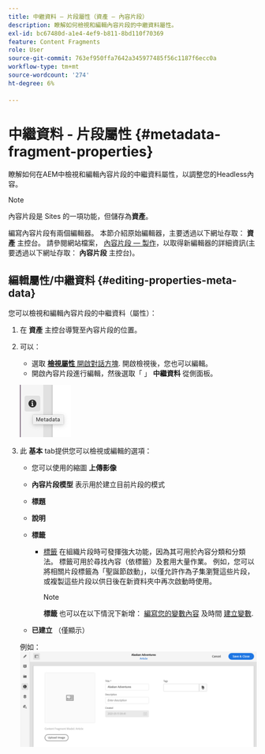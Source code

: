```yaml
---
title: 中繼資料 — 片段屬性（資產 — 內容片段）
description: 瞭解如何檢視和編輯內容片段的中繼資料屬性。
exl-id: bc67480d-a1e4-4ef9-b811-8bd110f70369
feature: Content Fragments
role: User
source-git-commit: 763ef950ffa7642a345977485f56c1187f6ecc0a
workflow-type: tm+mt
source-wordcount: '274'
ht-degree: 6%

---
```


# 中繼資料 - 片段屬性 {#metadata-fragment-properties}

瞭解如何在AEM中檢視和編輯內容片段的中繼資料屬性，以調整您的Headless內容。

>[!NOTE]
>
>內容片段是 Sites 的一項功能，但儲存為&#x200B;**資產**。
>
>編寫內容片段有兩個編輯器。 本節介紹原始編輯器，主要透過以下網址存取： **資產** 主控台。 請參閱網站檔案， [內容片段 — 製作](/help/sites-cloud/administering/content-fragments/authoring.md)，以取得新編輯器的詳細資訊(主要透過以下網址存取： **內容片段** 主控台)。

## 編輯屬性/中繼資料 {#editing-properties-meta-data}

您可以檢視和編輯內容片段的中繼資料（屬性）：

1. 在 **資產** 主控台導覽至內容片段的位置。
2. 可以：

   * 選取 [**檢視屬性** 開啟對話方塊](/help/assets/manage-digital-assets.md#editing-properties). 開啟檢視後，您也可以編輯。
   * 開啟內容片段進行編輯，然後選取「 」 **中繼資料** 從側面板。

   ![側面板中的中繼資料](assets/cfm-metadata-01.png)

3. 此 **基本** tab提供您可以檢視或編輯的選項：

   * 您可以使用的縮圖 **上傳影像**
   * **內容片段模型** 表示用於建立目前片段的模式
   * **標題**
   * **說明**
   * **標籤**
      * [標籤](/help/sites-cloud/authoring/sites-console/tags.md) 在組織片段時可發揮強大功能，因為其可用於內容分類和分類法。 標籤可用於尋找內容（依標籤）及套用大量作業。
例如，您可以將相關片段標籤為「聖誕節啟動」，以僅允許作為子集瀏覽這些片段，或複製這些片段以供日後在新資料夾中再次啟動時使用。

        >[!NOTE]
        >
        >**標籤** 也可以在以下情況下新增： [編寫您的變數內容](/help/assets/content-fragments/content-fragments-variations.md#authoring-your-content) 及時間 [建立變數](/help/assets/content-fragments/content-fragments-variations.md#creating-a-variation).

   * **已建立** （僅顯示）

   例如：
   ![中繼資料範例](assets/cfm-metadata-02.png)
